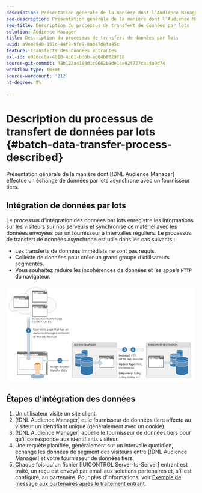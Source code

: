 ```yaml
---
description: Présentation générale de la manière dont l’Audience Manager effectue un échange de données par lots asynchrone avec un fournisseur tiers.
seo-description: Présentation générale de la manière dont l’Audience Manager effectue un échange de données par lots asynchrone avec un fournisseur tiers.
seo-title: Description du processus de transfert de données par lots
solution: Audience Manager
title: Description du processus de transfert de données par lots
uuid: a9eee940-151c-44f8-9fe9-8ab47d8fa45c
feature: Transferts des données entrantes
exl-id: e02dcc9a-4010-4c01-bd6b-ad04b8029f18
source-git-commit: 48b122a4184d1c0662b9de14e92f727caa4a9d74
workflow-type: tm+mt
source-wordcount: '212'
ht-degree: 8%

---
```


# Description du processus de transfert de données par lots {#batch-data-transfer-process-described}

Présentation générale de la manière dont [!DNL Audience Manager] effectue un échange de données par lots asynchrone avec un fournisseur tiers.

## Intégration de données par lots

<!-- c_async.xml -->

Le processus d’intégration des données par lots enregistre les informations sur les visiteurs sur nos serveurs et synchronise ce matériel avec les données envoyées par un fournisseur à intervalles réguliers. Le processus de transfert de données asynchrone est utile dans les cas suivants :

* Les transferts de données immédiats ne sont pas requis.
* Collecte de données pour créer un grand groupe d’utilisateurs segmentés.
* Vous souhaitez réduire les incohérences de données et les appels `HTTP` du navigateur.

![](assets/s2s_70.png)

## Étapes d’intégration des données

1. Un utilisateur visite un site client.
1. [!DNL Audience Manager] et le fournisseur de données tiers affecte au visiteur un identifiant unique (généralement avec un cookie).
1. [!DNL Audience Manager] appelle le fournisseur de données tiers pour qu’il corresponde aux identifiants visiteur.
1. Une requête planifiée, généralement sur un intervalle quotidien, échange les données de segment des visiteurs entre [!DNL Audience Manager] et votre fournisseur de données tiers.
1. Chaque fois qu&#39;un fichier [!UICONTROL Server-to-Server] entrant est traité, un reçu est envoyé par email aux solutions partenaires et, s&#39;il est configuré, au partenaire. Pour plus d’informations, voir [Exemple de message aux partenaires après le traitement entrant](../../../integration/sending-audience-data/batch-data-transfer-explained/inbound-receipt-message.md).
